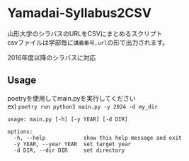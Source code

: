 # Yamadai-Syllabus2CSV
山形大学のシラバスのURLをCSVにまとめるスクリプト\
csvファイルは学部毎に`講義番号,url`の形で出力されます。

2016年度以降のシラバスに対応


## Usage 
poetryを使用してmain.pyを実行してください\
ex)
`poetry run python3 main.py -y 2024 -d my_dir`

```
usage: main.py [-h] [-y YEAR] [-d DIR]

options:
  -h, --help            show this help message and exit
  -y YEAR, --year YEAR  set target year
  -d DIR, --dir DIR     set directory
```
